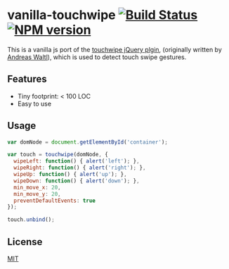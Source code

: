 # vanilla-touchwipe [![Build Status](https://img.shields.io/travis/behance/vanilla-touchwipe.svg)](http://travis-ci.org/behance/vanilla-touchwipe) [![NPM version](https://img.shields.io/npm/v/vanilla-touchwipe.svg)](https://www.npmjs.com/package/vanilla-touchwipe)

This is a vanilla js port of the [touchwipe jQuery plgin](https://github.com/jdstafford/touchwipe),
(originally written by [Andreas Waltl](http://www.netcu.de/jquery-touchwipe-iphone-ipad-library)),
which is used to detect touch swipe gestures.

## Features

  - Tiny footprint: < 100 LOC
  - Easy to use

## Usage

```js
var domNode = document.getElementById('container');

var touch = touchwipe(domNode, {
  wipeLeft: function() { alert('left'); },
  wipeRight: function() { alert('right'); },
  wipeUp: function() { alert('up'); },
  wipeDown: function() { alert('down'); },
  min_move_x: 20,
  min_move_y: 20,
  preventDefaultEvents: true
});

touch.unbind();
```

## License

[MIT](/LICENSE)
